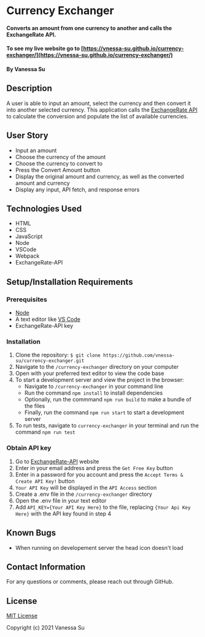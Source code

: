 # Currency Exchanger

#### Converts an amount from one currency to another and calls the ExchangeRate API.

#### To see my live website go to [https://vnessa-su.github.io/currency-exchanger/](https://vnessa-su.github.io/currency-exchanger/)

#### By Vanessa Su

## Description

A user is able to input an amount, select the currency and then convert it into another selected currency. This application calls the [ExchangeRate API](https://www.exchangerate-api.com/) to calculate the conversion and populate the list of available currencies.

## User Story

* Input an amount
* Choose the currency of the amount
* Choose the currency to convert to
* Press the Convert Amount button
* Display the original amount and currency, as well as the converted amount and currency
* Display any input, API fetch, and response errors

## Technologies Used

* HTML
* CSS
* JavaScript
* Node
* VSCode
* Webpack
* ExchangeRate-API

## Setup/Installation Requirements

### Prerequisites
* [Node](https://nodejs.org/en/)
* A text editor like [VS Code](https://code.visualstudio.com/)
* ExchangeRate-API key

### Installation
1. Clone the repository: `$ git clone https://github.com/vnessa-su/currency-exchanger.git`
2. Navigate to the `/currency-exchanger` directory on your computer
3. Open with your preferred text editor to view the code base
4. To start a development server and view the project in the browser:
    * Navigate to `/currency-exchanger` in your command line
    * Run the command `npm install` to install dependencies
    * Optionally, run the commmand `npm run build` to make a bundle of the files
    * Finally, run the command `npm run start` to start a development server
5. To run tests, navigate to `currency-exchanger` in your terminal and run the command `npm run test`

### Obtain API key
1. Go to [ExchangeRate-API](https://www.exchangerate-api.com/) website
2. Enter in your email address and press the `Get Free Key` button
3. Enter in a password for you account and press the `Accept Terms & Create API Key!` button
4. `Your API Key` will be displayed in the `API Access` section
5. Create a .env file in the `/currency-exchanger` directory
6. Open the .env file in your text editor
7. Add `API_KEY={Your API Key Here}` to the file, replacing `{Your Api Key Here}` with the API key found in step 4

## Known Bugs

* When running on developement server the head icon doesn't load

## Contact Information

For any questions or comments, please reach out through GitHub.

## License

[MIT License](license)

Copyright (c) 2021 Vanessa Su